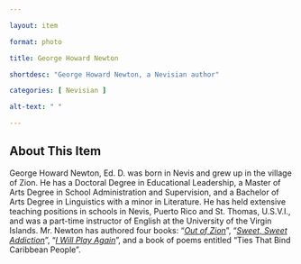 ```yaml
--- 

layout: item

format: photo 

title: George Howard Newton

shortdesc: "George Howard Newton, a Nevisian author"

categories: [ Nevisian ] 

alt-text: " "

--- 
```


## About This Item 

George Howard Newton, Ed. D. was born in Nevis and grew up in the village of Zion. He has a Doctoral Degree in Educational Leadership, a Master of Arts Degree in School Administration and Supervision, and a Bachelor of Arts Degree in Linguistics with a minor in Literature. He has held extensive teaching positions in schools in Nevis, Puerto Rico and St. Thomas, U.S.V.I., and was a part-time instructor of English at the University of the Virgin Islands. Mr. Newton has authored four books: “_[Out of Zion](https://cfbcworks.github.io/Independence40SKN/items/SKN40Book31.html)_”, “_[Sweet, Sweet Addiction](https://cfbcworks.github.io/Independence40SKN/items/SKN_IN46.html)_”, “_[I Will Play Again](https://cfbcworks.github.io/Independence40SKN/items/SKN_IN47.html)_”, and a book of poems entitled “Ties That Bind Caribbean People”.
